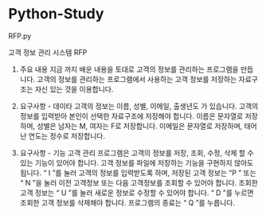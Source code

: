 # Python-Study

RFP.py

고객 정보 관리 시스템 RFP

1. 주요 내용
지금 까지 배운 내용을 토대로 고객의 정보를 관리하는 프로그램을 만듭니다.
고객의 정보를 관리하는 프로그램에서 사용하는 고객 정보를 저장하는 자료구조는 자신 있는 것을 이용합니다.

2. 요구사항 - 데이타
고객의 정보는 이름, 성별, 이메일, 출생년도 가 있습니다.
고객의 정보를 입력받아 본인이 선택한 자료구조에 저장해야 합니다.
이름은 문자열로 저장하며, 성별은 남자는 M, 여자는 F로 저장합니다.
이메일은 문자열로 저장하며, 태어난 연도는 정수로 저장합니다.

2. 요구사항 - 기능
고객 관리 프로그램은 고객의 정보를 저장, 조회, 수정, 삭제 할 수 있는 기능이 있어야 합니다.
고객 정보를 파일에 저장하는 기능을 구현하지 않아도 됩니다.
“ I ”를 눌러 고객의 정보를 입력받도록 하며,
저장된 고객 정보는 “P ” 또는 “ N ”을 눌러 이전 고객정보 또는 다음 고객정보를 조회할 수 있어야 합니다.
조회한 고객 정보는 “ U ”를 눌러 새로운 정보로 수정할 수 있어야 합니다.
“ D ”를 누르면 조회한 고객 정보를 삭제해야 합니다.
프로그램의 종료는 “ Q ”를 누릅니다.
